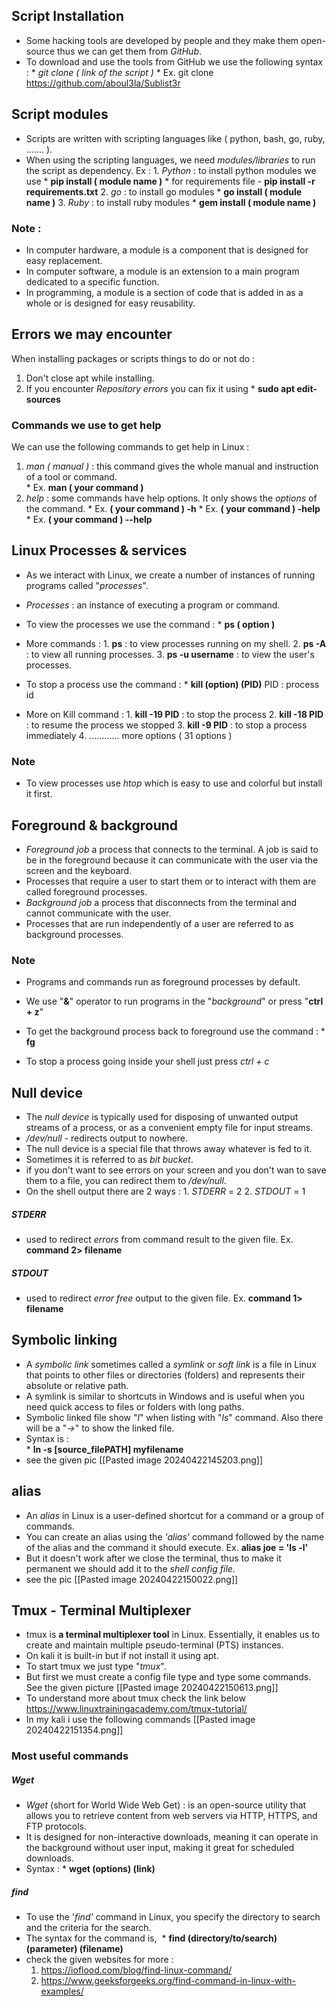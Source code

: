 ## Script Installation
- Some hacking tools are developed by people and they make them open-source thus we can get them from *GitHub*.
- To download and use the tools from GitHub we use the following syntax :
         *  *git  clone  ( link of the script )* 
         *  Ex.   git  clone  https://github.com/aboul3la/Sublist3r

## Script modules
- Scripts are written with scripting languages like  ( python, bash, go, ruby, ....... ).
- When using the scripting languages, we need *modules/libraries* to run the script as dependency. Ex :
         1. *Python* : to install python modules we use 
             * **pip install ( module name )**
             * for requirements file -  **pip install -r  requirements.txt** 
         2. *go* : to install go modules 
             * **go install ( module name )** 
         3. *Ruby* : to install ruby modules
             * **gem install ( module name )** 
### Note :
- In computer hardware, a module is a component that is designed for easy replacement. 
- In computer software, a module is an extension to a main program dedicated to a specific function. 
- In programming, a module is a section of code that is added in as a whole or is designed for easy reusability.

## Errors we may encounter

When installing packages or scripts things to do or not do :
1. Don't close apt while installing.
2. If you encounter *Repository errors* you can fix it using 
         *  **sudo apt edit-sources**

### Commands we use to get help 

We can use the following commands to get help in Linux :
1. *man ( manual )* : this command gives the whole manual and instruction of a tool or command.  
             * Ex.  **man ( your command )** 
2. *help* : some commands have help options. It only shows the *options* of the command.
             * Ex. **( your command )  -h**
             * Ex. **( your command )  -help**
             * Ex. **( your command )  --help**

## Linux Processes & services
- As we interact with Linux, we create a number of instances of running programs called  "*processes*".
- *Processes* : an instance of executing a program or command.
- To view the processes we use the command :
         * **ps  ( option )** 
- More commands :
         1. **ps** :  to view processes running on my shell.
         2. **ps  -A** :  to view all running processes.
         3. **ps -u  username** :  to view the user's processes.

- To stop a process use the command :
         * **kill (option) (PID)**                            PID : process id
- More on Kill command :
         1. **kill -19 PID** :  to stop the process
         2. **kill -18 PID** :  to resume the process we stopped
         3. **kill -9 PID** :  to stop a process immediately 
         4.  ............ more options ( 31 options )

### Note 
- To view processes use *htop* which is easy to use and colorful but install it first.

## Foreground & background
- *Foreground job* a process that connects to the terminal. A job is said to be in the foreground because it can communicate with the user via the screen and the keyboard. 
- Processes that require a user to start them or to interact with them are called foreground processes.
- *Background job* a process that disconnects from the terminal and cannot communicate with the user.
- Processes that are run independently of a user are referred to as background processes.
### Note
- Programs and commands run as foreground processes by default.

- We use "**&**" operator to run programs in the "*background*" or press "**ctrl + z**"
- To get the background process back to foreground use the command :
         *   **fg** 
- To stop a process going inside your shell just press  *ctrl + c* 

## Null device
- The *null device* is typically used for disposing of unwanted output streams of a process, or as a convenient empty file for input streams.
- */dev/null* - redirects output to nowhere.
- The null device is a special file that throws away whatever is fed to it.
- Sometimes it is referred to as *bit bucket*.
- if you don't want to see errors on your screen and you don't wan to save them to a file, you can redirect them to */dev/null*.
- On the shell output there are 2 ways :
         1. *STDERR* = 2
         2. *STDOUT* = 1
##### STDERR 
- used to redirect *errors* from command result to the given file.
     Ex.  **command 2> filename** 

##### STDOUT 
- used to redirect *error free* output to the given file.
     Ex. **command 1> filename** 


## Symbolic linking
- A *symbolic link* sometimes called a *symlink* or *soft link* is a file in Linux that points to other files or directories (folders) and represents their absolute or relative path.
- A symlink is similar to shortcuts in Windows and is useful when you need quick access to files or folders with long paths.
- Symbolic linked file show "*l*" when listing with "*ls*" command. Also there will be a "*->*" to show the linked file.
- Syntax is :  
         *   **ln  -s  [source_filePATH]  myfilename** 
- see the given pic [[Pasted image 20240422145203.png]] 

## alias
- An *alias* in Linux is a user-defined shortcut for a command or a group of commands.
- You can create an alias using the *'alias'* command followed by the name of the alias and the command it should execute.
      Ex.   **alias joe = 'ls -l'** 
- But it doesn't work after we close the terminal, thus to make it permanent we should add it to the *shell config file*.
- see the pic [[Pasted image 20240422150022.png]] 

## Tmux - Terminal Multiplexer
- tmux is **a terminal multiplexer tool** in Linux. Essentially, it enables us to create and maintain multiple pseudo-terminal (PTS) instances.
- On kali it is built-in but if not install it using apt.
- To start tmux we just type "*tmux*".
- But first we must create a config file type and type some commands. See the given picture [[Pasted image 20240422150613.png]]
- To understand more about tmux check the link below https://www.linuxtrainingacademy.com/tmux-tutorial/
- In my kali i use the following commands [[Pasted image 20240422151354.png]] 


### Most useful commands 

##### Wget
- *Wget* (short for World Wide Web Get) : is an open-source utility that allows you to retrieve content from web servers via HTTP, HTTPS, and FTP protocols. 
- It is designed for non-interactive downloads, meaning it can operate in the background without user input, making it great for scheduled downloads.
- Syntax : 
         *   **wget  (options) (link)** 

##### find
- To use the '*find'* command in Linux, you specify the directory to search and the criteria for the search. 
- The syntax for the command is, 
       * **find (directory/to/search) (parameter) (filename)** 
- check the given websites for more :
     1. https://ioflood.com/blog/find-linux-command/
     2. https://www.geeksforgeeks.org/find-command-in-linux-with-examples/